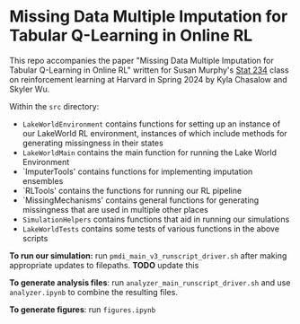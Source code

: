 # Missing Data Multiple Imputation for Tabular Q-Learning in Online RL
This repo accompanies the paper "Missing Data Multiple Imputation for Tabular Q-Learning in Online RL" written for Susan Murphy's [Stat 234](https://people.seas.harvard.edu/~samurphy/teaching/stat234spring2024/syllabus.htm)  class on reinforcement learning at Harvard in Spring 2024 by Kyla Chasalow and Skyler Wu.

Within the `src` directory:

* `LakeWorldEnvironment` contains functions for setting up an instance of our LakeWorld RL environment, instances of which include methods for generating missingness in their states
* `LakeWorldMain` contains the main function for running the Lake World Environment
* `ImputerTools' contains functions for implementing imputation ensembles
* `RLTools' contains the functions for running our RL pipeline
* `MissingMechanisms' contains general functions for generating missingness that are used in multiple other places
* `SimulationHelpers` contains functions that aid in running our simulations
* `LakeWorldTests` contains some tests of various functions in the above scripts

**To run our simulation:** run `pmdi_main_v3_runscript_driver.sh` after making appropriate updates to filepaths. **TODO** update this

**To generate analysis files**: run `analyzer_main_runscript_driver.sh` and use `analyzer.ipynb` to combine the resulting files.

**To generate figures**: run `figures.ipynb`
